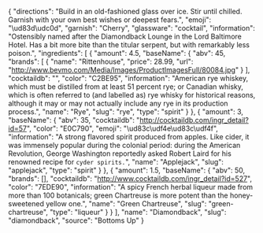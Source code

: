 {
    "directions": "Build in an old-fashioned glass over ice. Stir until chilled. Garnish with your own best wishes or deepest fears.",
    "emoji": "\ud83d\udc0d",
    "garnish": "Cherry",
    "glassware": "cocktail",
    "information": "Ostensibly named after the Diamondback Lounge in the Lord Baltimore Hotel.  Has a bit more bite than the titular serpent, but with remarkably less poison.",
    "ingredients": [
        {
            "amount": 4.5,
            "baseName": {
                "abv": 45,
                "brands": [
                    {
                        "name": "Rittenhouse",
                        "price": 28.99,
                        "url": "http://www.bevmo.com/Media/Images/ProductImagesFull/80084.jpg"
                    }
                ],
                "cocktaildb": "",
                "color": "C2BE95",
                "information": "American rye whiskey, which must be distilled from at least 51 percent rye; or Canadian whisky, which is often referred to (and labelled as) rye whisky for historical reasons, although it may or may not actually include any rye in its production process.",
                "name": "Rye",
                "slug": "rye",
                "type": "spirit"
            }
        },
        {
            "amount": 3,
            "baseName": {
                "abv": 35,
                "cocktaildb": "http://cocktaildb.com/ingr_detail?id=57",
                "color": "E0C790",
                "emoji": "\ud83c\udf4e\ud83c\udf4f",
                "information": "A strong flavored spirit produced from apples.  Like cider, it was immensely popular during the colonial period: during the American Revolution, George Washington reportedly asked Robert Laird for his renowned recipe for `cyder spirits.`",
                "name": "Applejack",
                "slug": "applejack",
                "type": "spirit"
            }
        },
        {
            "amount": 1.5,
            "baseName": {
                "abv": 50,
                "brands": [],
                "cocktaildb": "http://www.cocktaildb.com/ingr_detail?id=527",
                "color": "7EDE90",
                "information": "A spicy French herbal liqueur made from more than 100 botanicals; green Chartreuse is more potent than the honey-sweetened yellow one.",
                "name": "Green Chartreuse",
                "slug": "green-chartreuse",
                "type": "liqueur"
            }
        }
    ],
    "name": "Diamondback",
    "slug": "diamondback",
    "source": "Bottoms Up"
}